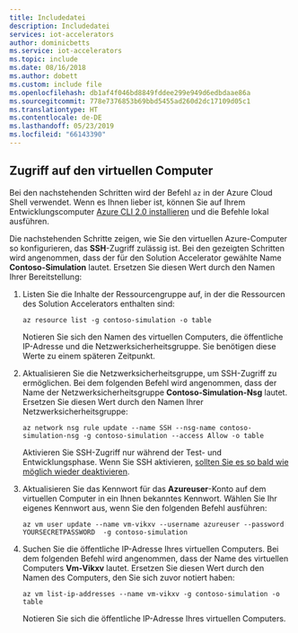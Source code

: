 ```yaml
---
title: Includedatei
description: Includedatei
services: iot-accelerators
author: dominicbetts
ms.service: iot-accelerators
ms.topic: include
ms.date: 08/16/2018
ms.author: dobett
ms.custom: include file
ms.openlocfilehash: db1af4f046bd8849fddee299e949d6edbdaae86a
ms.sourcegitcommit: 778e7376853b69bbd5455ad260d2dc17109d05c1
ms.translationtype: HT
ms.contentlocale: de-DE
ms.lasthandoff: 05/23/2019
ms.locfileid: "66143390"
---
```

## <a name="access-the-virtual-machine"></a>Zugriff auf den virtuellen Computer

Bei den nachstehenden Schritten wird der Befehl `az` in der Azure Cloud Shell verwendet. Wenn es Ihnen lieber ist, können Sie auf Ihrem Entwicklungscomputer [Azure CLI 2.0 installieren](https://docs.microsoft.com/cli/azure/install-azure-cli) und die Befehle lokal ausführen.

Die nachstehenden Schritte zeigen, wie Sie den virtuellen Azure-Computer so konfigurieren, das **SSH**-Zugriff zulässig ist. Bei den gezeigten Schritten wird angenommen, dass der für den Solution Accelerator gewählte Name **Contoso-Simulation** lautet. Ersetzen Sie diesen Wert durch den Namen Ihrer Bereitstellung:

1. Listen Sie die Inhalte der Ressourcengruppe auf, in der die Ressourcen des Solution Accelerators enthalten sind:

    ```azurecli-interactive
    az resource list -g contoso-simulation -o table
    ```

    Notieren Sie sich den Namen des virtuellen Computers, die öffentliche IP-Adresse und die Netzwerksicherheitsgruppe. Sie benötigen diese Werte zu einem späteren Zeitpunkt.

1. Aktualisieren Sie die Netzwerksicherheitsgruppe, um SSH-Zugriff zu ermöglichen. Bei dem folgenden Befehl wird angenommen, dass der Name der Netzwerksicherheitsgruppe **Contoso-Simulation-Nsg** lautet. Ersetzen Sie diesen Wert durch den Namen Ihrer Netzwerksicherheitsgruppe:

    ```azurecli-interactive
    az network nsg rule update --name SSH --nsg-name contoso-simulation-nsg -g contoso-simulation --access Allow -o table
    ```

    Aktivieren Sie SSH-Zugriff nur während der Test- und Entwicklungsphase. Wenn Sie SSH aktivieren, [sollten Sie es so bald wie möglich wieder deaktivieren](https://docs.microsoft.com/azure/security/azure-security-network-security-best-practices#disable-rdpssh-access-to-virtual-machines).

1. Aktualisieren Sie das Kennwort für das **Azureuser**-Konto auf dem virtuellen Computer in ein Ihnen bekanntes Kennwort. Wählen Sie Ihr eigenes Kennwort aus, wenn Sie den folgenden Befehl ausführen:

    ```azurecli-interactive
    az vm user update --name vm-vikxv --username azureuser --password YOURSECRETPASSWORD  -g contoso-simulation
    ```

1. Suchen Sie die öffentliche IP-Adresse Ihres virtuellen Computers. Bei dem folgenden Befehl wird angenommen, dass der Name des virtuellen Computers **Vm-Vikxv** lautet. Ersetzen Sie diesen Wert durch den Namen des Computers, den Sie sich zuvor notiert haben:

    ```azurecli-interactive
    az vm list-ip-addresses --name vm-vikxv -g contoso-simulation -o table
    ```

    Notieren Sie sich die öffentliche IP-Adresse Ihres virtuellen Computers.

